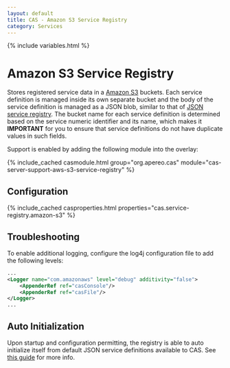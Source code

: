 ```yaml
---
layout: default
title: CAS - Amazon S3 Service Registry
category: Services
---
```


{% include variables.html %}

# Amazon S3 Service Registry

Stores registered service data in a [Amazon S3](https://aws.amazon.com/s3/) buckets. Each service 
definition is managed inside its own separate bucket and the body of the service definition is managed 
as a JSON blob, similar to that of [JSON service registry](JSON-Service-Management.html). The bucket name
for each service definition is determined based on the service numeric identifier and its name, which makes it
**IMPORTANT** for you to ensure that service definitions do not have duplicate values in such fields.

Support is enabled by adding the following module into the overlay:

{% include_cached casmodule.html group="org.apereo.cas" module="cas-server-support-aws-s3-service-registry" %}

## Configuration

{% include_cached casproperties.html properties="cas.service-registry.amazon-s3" %}

## Troubleshooting

To enable additional logging, configure the log4j configuration file to add the following levels:

```xml
...
<Logger name="com.amazonaws" level="debug" additivity="false">
    <AppenderRef ref="casConsole"/>
    <AppenderRef ref="casFile"/>
</Logger>
...
```

## Auto Initialization

Upon startup and configuration permitting, the registry is able to auto initialize itself from default JSON service 
definitions available to CAS. See [this guide](AutoInitialization-Service-Management.html) for more info.
